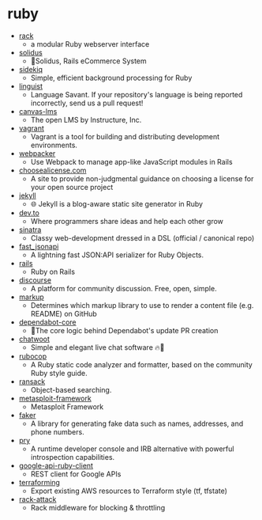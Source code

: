 # ruby
- [rack](https://github.com/rack/rack)
  - a modular Ruby webserver interface
- [solidus](https://github.com/solidusio/solidus)
  - 🛒Solidus, Rails eCommerce System
- [sidekiq](https://github.com/mperham/sidekiq)
  - Simple, efficient background processing for Ruby
- [linguist](https://github.com/github/linguist)
  - Language Savant. If your repository's language is being reported incorrectly, send us a pull request!
- [canvas-lms](https://github.com/instructure/canvas-lms)
  - The open LMS by Instructure, Inc.
- [vagrant](https://github.com/hashicorp/vagrant)
  - Vagrant is a tool for building and distributing development environments.
- [webpacker](https://github.com/rails/webpacker)
  - Use Webpack to manage app-like JavaScript modules in Rails
- [choosealicense.com](https://github.com/github/choosealicense.com)
  - A site to provide non-judgmental guidance on choosing a license for your open source project
- [jekyll](https://github.com/jekyll/jekyll)
  - 🌐 Jekyll is a blog-aware static site generator in Ruby
- [dev.to](https://github.com/thepracticaldev/dev.to)
  - Where programmers share ideas and help each other grow
- [sinatra](https://github.com/sinatra/sinatra)
  - Classy web-development dressed in a DSL (official / canonical repo)
- [fast_jsonapi](https://github.com/Netflix/fast_jsonapi)
  - A lightning fast JSON:API serializer for Ruby Objects.
- [rails](https://github.com/rails/rails)
  - Ruby on Rails
- [discourse](https://github.com/discourse/discourse)
  - A platform for community discussion. Free, open, simple.
- [markup](https://github.com/github/markup)
  - Determines which markup library to use to render a content file (e.g. README) on GitHub
- [dependabot-core](https://github.com/dependabot/dependabot-core)
  - 🤖The core logic behind Dependabot's update PR creation
- [chatwoot](https://github.com/chatwoot/chatwoot)
  - Simple and elegant live chat software 🔥💬
- [rubocop](https://github.com/rubocop-hq/rubocop)
  - A Ruby static code analyzer and formatter, based on the community Ruby style guide.
- [ransack](https://github.com/activerecord-hackery/ransack)
  - Object-based searching.
- [metasploit-framework](https://github.com/rapid7/metasploit-framework)
  - Metasploit Framework
- [faker](https://github.com/faker-ruby/faker)
  - A library for generating fake data such as names, addresses, and phone numbers.
- [pry](https://github.com/pry/pry)
  - A runtime developer console and IRB alternative with powerful introspection capabilities.
- [google-api-ruby-client](https://github.com/googleapis/google-api-ruby-client)
  - REST client for Google APIs
- [terraforming](https://github.com/dtan4/terraforming)
  - Export existing AWS resources to Terraform style (tf, tfstate)
- [rack-attack](https://github.com/kickstarter/rack-attack)
  - Rack middleware for blocking & throttling

